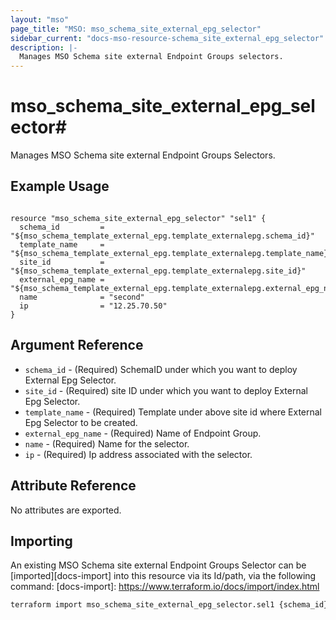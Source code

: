 ```yaml
---
layout: "mso"
page_title: "MSO: mso_schema_site_external_epg_selector"
sidebar_current: "docs-mso-resource-schema_site_external_epg_selector"
description: |-
  Manages MSO Schema site external Endpoint Groups selectors.
---
```


# mso_schema_site_external_epg_selector#

Manages MSO Schema site external Endpoint Groups Selectors.

## Example Usage ##
```hcl

resource "mso_schema_site_external_epg_selector" "sel1" {
  schema_id         = "${mso_schema_template_external_epg.template_externalepg.schema_id}"
  template_name     = "${mso_schema_template_external_epg.template_externalepg.template_name}"
  site_id           = "${mso_schema_template_external_epg.template_externalepg.site_id}"
  external_epg_name = "${mso_schema_template_external_epg.template_externalepg.external_epg_name}"
  name              = "second"
  ip                = "12.25.70.50"
}

```

## Argument Reference ##

* `schema_id` - (Required) SchemaID under which you want to deploy External Epg Selector.
* `site_id` - (Required) site ID under which you want to deploy External Epg Selector.
* `template_name` - (Required) Template under above site id where External Epg Selector to be created.
* `external_epg_name` - (Required) Name of Endpoint Group.
* `name` - (Required) Name for the selector.
* `ip` - (Required) Ip address associated with the selector.

## Attribute Reference ##

No attributes are exported.

## Importing ##

An existing MSO Schema site external Endpoint Groups Selector can be [imported][docs-import] into this resource via its Id/path, via the following command: [docs-import]: <https://www.terraform.io/docs/import/index.html>

```bash
terraform import mso_schema_site_external_epg_selector.sel1 {schema_id}/site/{site_id}/template/{template_name}/externalEPG/{external_epg_name}/selector/{ip}
```